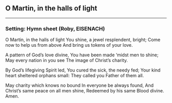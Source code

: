 ## O Martin, in the halls of light

***

### Setting: Hymn sheet (Roby, EISENACH)

O Martin, in the halls of light
You shine, a jewel resplendent, bright;
Come now to help us from above
And bring us tokens of your love.

A pattern of God’s love divine, You have been made ‘midst men to shine;
May every nation in you see
The image of Christ’s charity.

By God’s lifegiving Spirit led,
You cured the sick, the needy fed;
Your kind heart sheltered orphans small:
They called you Father of them all.

May charity which knows no bound
In everyone be always found,
And Christ’s same peace on all men shine,
Redeemed by his same Blood divine.
Amen.
